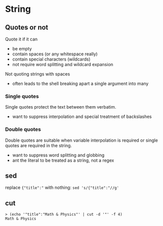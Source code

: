 # String

## Quotes or not
Quote it if it can 
- be empty
- contain spaces (or any whitespace really)
- contain special characters (wildcards)
- not require word splitting and wildcard expansion

Not quoting strings with spaces 
- often leads to the shell breaking apart a single argument into many

### Single quotes
Single quotes protect the text between them verbatim.
- want to suppress interpolation and special treatment of backslashes

### Double quotes
Double quotes are suitable when variable interpolation is required or single quotes are required in the string.
- want to suppress word splitting and globbing
- ant the literal to be treated as a string, not a regex

## sed
replace `{"title":"` with nothing: `sed 's/{"title":"//g'`

## cut
```
> (echo '"title":"Math & Physics"' | cut -d '"' -f 4)
Math & Physics
```

